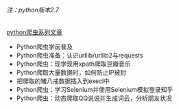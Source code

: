 ###### 注：python版本2.7

[python爬虫系列文章](https://mp.weixin.qq.com/s/BUZhmh-3qIe2HCpZrY4Zig)

- Python爬虫学前普及
- Python爬虫准备：认识urllib/urllib2与requests
- Python爬虫：现学现用xpath爬取豆瓣音乐
- Python爬取大量数据时，如何防止IP被封
- 把爬取的猪八戒数据插入到execl中
- Python爬虫：学习Selenium并使用Selenium模拟登录知乎
- Python爬虫：动态爬取QQ说说并生成词云，分析朋友状况